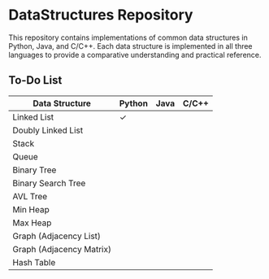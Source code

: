 # DataStructures Repository

This repository contains implementations of common data structures in Python, Java, and C/C++. Each data structure is implemented in all three languages to provide a comparative understanding and practical reference.


## To-Do List

| Data Structure   | Python | Java | C/C++ |
|------------------|------|------|-----|
| Linked List      | ✓    |      |     |
| Doubly Linked List |      |      |     |
| Stack            |      |      |     |
| Queue            |      |      |     |
| Binary Tree      |      |      |     |
| Binary Search Tree |      |      |     |
| AVL Tree         |      |      |     |
| Min Heap         |      |      |     |
| Max Heap         |      |      |     |
| Graph (Adjacency List) |      |      |     |
| Graph (Adjacency Matrix)|      |      |     |
| Hash Table       |      |      |     |
